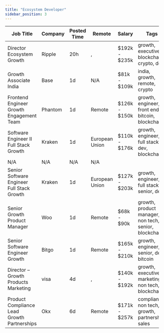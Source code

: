 ```yaml
---
title: "Ecosystem Developer"
sidebar_position: 3
---
```


| Job Title | Company | Posted Time | Remote | Salary | Tags | Apply Link |
|-----------|---------|-------------|--------|--------|------|------------|
| Director Ecosystem Growth | Ripple | 20h | , | $192k - $235k | growth, executive, blockchain, crypto, defi | [Apply](https://web3.career/director-ecosystem-growth-ripple/106774) |
| Growth Associate India | Base | 1d | N/A | $81k - $109k | india, growth, remote, crypto | [Apply](https://web3.career/growth-associate-india-base/106760) |
| Frontend Engineer Growth Engagement Team | Phantom | 1d | Remote | $126k - $150k | growth, engineer, front end, bitcoin, blockchain | [Apply](https://web3.career/frontend-engineer-growth-engagement-team-phantom/106719) |
| Software Engineer II Full Stack Growth | Kraken | 1d | European Union | $110k - $176k | growth, engineer, full stack, dev, blockchain | [Apply](https://web3.career/software-engineer-ii-full-stack-growth-kraken/106711) |
| N/A | N/A | N/A | N/A |  |  | [Apply](https://web3.career/metana) |
| Senior Software Engineer Full Stack Growth | Kraken | 1d | European Union | $127k - $203k | growth, engineer, full stack, senior, dev | [Apply](https://web3.career/senior-software-engineer-full-stack-growth-kraken/106710) |
| Senior Growth Product Manager | Woo | 1d | Remote | $68k - $90k | growth, product manager, non tech, senior, blockchain | [Apply](https://web3.career/senior-growth-product-manager-woo/95664) |
| Senior Software Engineer Growth | Bitgo | 1d | Remote | $165k - $210k | growth, engineer, senior, dev, bitcoin | [Apply](https://web3.career/senior-software-engineer-growth-bitgo/106088) |
| Director – Growth Products Marketing | visa | 4d | , | $140k - $192k | growth, executive, marketing, non tech, blockchain | [Apply](https://web3.career/director-growth-products-marketing-visa/106590) |
| Product Compliance Lead Growth Partnerships | Okx | 6d | Remote | $171k - $257k | compliance, non tech, growth, partnership, sales | [Apply](https://web3.career/product-compliance-lead-growth-partnerships-okx/104607) |
